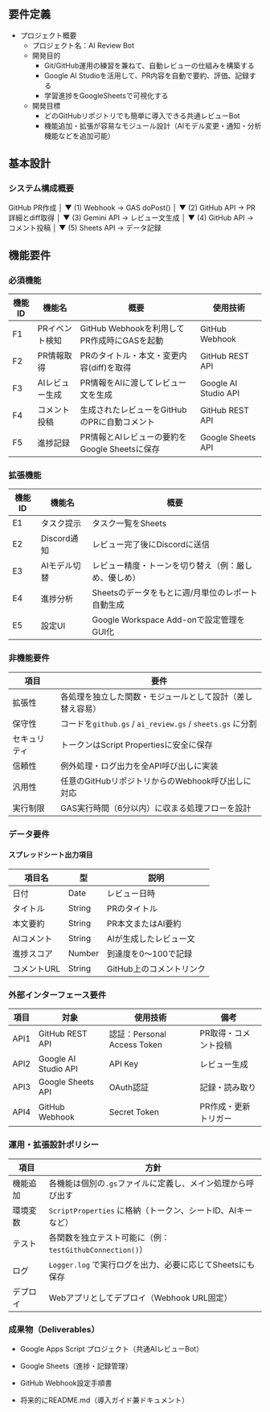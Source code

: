 

## 要件定義

- プロジェクト概要
	- プロジェクト名：AI Review Bot
	- 開発目的
		- Git/GitHub運用の練習を兼ねて、自動レビューの仕組みを構築する
		- Google AI Studioを活用して、PR内容を自動で要約、評価、記録する
		- 学習進捗をGoogleSheetsで可視化する
	- 開発目標
		- どのGitHubリポジトリでも簡単に導入できる共通レビューBot
		- 機能追加・拡張が容易なモジュール設計（AIモデル変更・通知・分析機能などを追加可能）

## 基本設計

### システム構成概要
GitHub PR作成
   │
   ▼
(1) Webhook → GAS doPost()
   │
   ▼
(2) GitHub API → PR詳細とdiff取得
   │
   ▼
(3) Gemini API → レビュー文生成
   │
   ▼
(4) GitHub API → コメント投稿
   │
   ▼
(5) Sheets API → データ記録



  

  

## 機能要件

### 必須機能
  
| 機能ID | 機能名      | 概要                              | 使用技術           |
| ---- | -------- | ------------------------------- | -------------- |
| F1   | PRイベント検知 | GitHub Webhookを利用してPR作成時にGASを起動 | GitHub Webhook |
|F2|PR情報取得|PRのタイトル・本文・変更内容(diff)を取得|GitHub REST API|
|F3|AIレビュー生成|PR情報をAIに渡してレビュー文を生成|Google AI Studio API|
|F4|コメント投稿|生成されたレビューをGitHubのPRに自動コメント|GitHub REST API|
|F5|進捗記録|PR情報とAIレビューの要約をGoogle Sheetsに保存|Google Sheets API|
 
### 拡張機能

| **機能ID** | **機能名**   | **概要**                            |
| -------- | --------- | --------------------------------- |
| E1       | タスク提示     | タスク一覧をSheets                      |
| E2       | Discord通知 | レビュー完了後にDiscordに送信                |
| E3       | AIモデル切替   | レビュー精度・トーンを切り替え（例：厳しめ、優しめ）        |
| E4       | 進捗分析      | Sheetsのデータをもとに週/月単位のレポート自動生成      |
| E5       | 設定UI      | Google Workspace Add-onで設定管理をGUI化 |

  

### 非機能要件

|項目|要件|
|---|---|
|拡張性|各処理を独立した関数・モジュールとして設計（差し替え容易）|
|保守性|コードを`github.gs` / `ai_review.gs` / `sheets.gs` に分割|
|セキュリティ|トークンはScript Propertiesに安全に保存|
|信頼性|例外処理・ログ出力を全API呼び出しに実装|
|汎用性|任意のGitHubリポジトリからのWebhook呼び出しに対応|
|実行制限|GAS実行時間（6分以内）に収まる処理フローを設計|

### データ要件
#### スプレッドシート出力項目
| 項目名     | 型      | 説明              |
| ------- | ------ | --------------- |
| 日付      | Date   | レビュー日時          |
| タイトル    | String | PRのタイトル         |
| 本文要約    | String | PR本文またはAI要約     |
| AIコメント  | String | AIが生成したレビュー文    |
| 進捗スコア   | Number | 到達度を0〜100で記録    |
| コメントURL | String | GitHub上のコメントリンク |


### 外部インターフェース要件

|項目|対象|使用技術|備考|
|---|---|---|---|
|API1|GitHub REST API|認証：Personal Access Token|PR取得・コメント投稿|
|API2|Google AI Studio API|API Key|レビュー生成|
|API3|Google Sheets API|OAuth認証|記録・読み取り|
|API4|GitHub Webhook|Secret Token|PR作成・更新トリガー|
### 運用・拡張設計ポリシー

|項目|方針|
|---|---|
|機能追加|各機能は個別の`.gs`ファイルに定義し、メイン処理から呼び出す|
|環境変数|`ScriptProperties` に格納（トークン、シートID、AIキーなど）|
|テスト|各関数を独立テスト可能に（例：`testGithubConnection()`）|
|ログ|`Logger.log` で実行ログを出力、必要に応じてSheetsにも保存|
|デプロイ|Webアプリとしてデプロイ（Webhook URL固定）|
### 成果物（Deliverables）

- Google Apps Script プロジェクト（共通AIレビューBot）
    
- Google Sheets（進捗・記録管理）
    
- GitHub Webhook設定手順書
    
- 将来的にREADME.md（導入ガイド兼ドキュメント）
  
  
